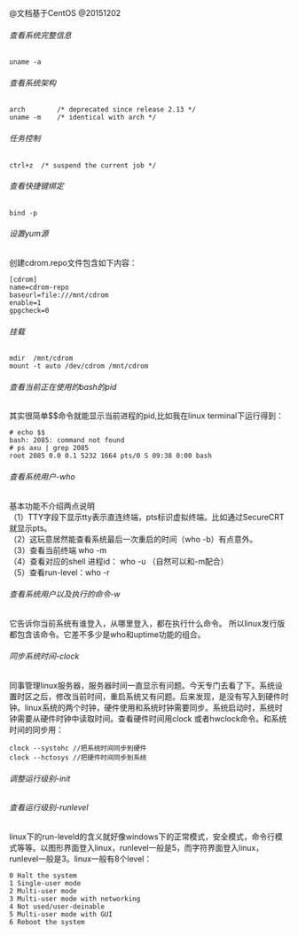 @文档基于CentOS
@20151202

###### 查看系统完整信息
	uname -a

###### 查看系统架构
	arch 		/* deprecated since release 2.13 */
	uname -m 	/* identical with arch */

###### 任务控制
	ctrl+z 	/* suspend the current job */

###### 查看快捷键绑定
	bind -p


###### 设置yum源
创建cdrom.repo文件包含如下内容： 

	[cdrom]
	name=cdrom-repo
    baseurl=file:///mnt/cdrom
    enable=1
    gpgcheck=0

###### 挂载
    mdir  /mnt/cdrom
    mount -t auto /dev/cdrom /mnt/cdrom

###### 查看当前正在使用的bash的pid
其实很简单$$命令就能显示当前进程的pid,比如我在linux terminal下运行得到：

    # echo $$
    bash: 2085: command not found
    # ps axu | grep 2085
    root 2085 0.0 0.1 5232 1664 pts/0 S 09:38 0:00 bash

###### 查看系统用户-who
基本功能不介绍两点说明  
（1）TTY字段下显示tty表示直连终端，pts标识虚拟终端。比如通过SecureCRT就显示pts。  
（2）这玩意居然能查看系统最后一次重启的时间（who -b）有点意外。  
（3）查看当前终端 who -m  
（4）查看对应的shell 进程id： who -u （自然可以和-m配合）  
（5）查看run-level：who -r  

###### 查看系统用户以及执行的命令-w
它告诉你当前系统有谁登入，从哪里登入，都在执行什么命令。
所以linux发行版都包含该命令。它差不多少是who和uptime功能的组合。


###### 同步系统时间-clock
同事管理linux服务器，服务器时间一直显示有问题。今天专门去看了下。系统设置时区之后，修改当前时间，重启系统又有问题。后来发现，是没有写入到硬件时钟。linux系统的两个时钟，硬件使用和系统时钟需要同步。系统启动时，系统时钟需要从硬件时钟中读取时间。查看硬件时间用clock 或者hwclock命令。和系统时间的同步用：

	clock --systohc //把系统时间同步到硬件
	clock --hctosys //把硬件时间同步到系统

###### 调整运行级别-init
###### 查看运行级别-runlevel
linux下的run-leveld的含义就好像windows下的正常模式，安全模式，命令行模式等等。以图形界面登入linux，runlevel一般是5，而字符界面登入linux，runlevel一般是3。linux一般有8个level：
 
	0 Halt the system  
	1 Single-user mode  
	2 Multi-user mode  
	3 Multi-user mode with networking
	4 Not used/user-deinable
	5 Multi-user mode with GUI  
	6 Reboot the system  
